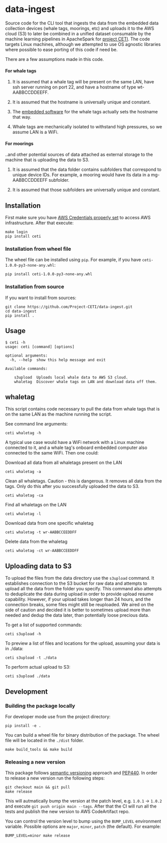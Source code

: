 # data-ingest

Source code for the CLI tool that ingests the data from the embedded data collection devices (whale tags, moorings, etc) and uploads it to the AWS cloud (S3) to later be combined in a unified dataset consumable by the machine learning pipelines in ApacheSpark for [project CETI](https://www.projectceti.org/).
The code targets Linux machines, although we attempted to use OS agnostic libraries where possible to ease porting of this code if need be.

There are a few assumptions made in this code.

#### For whale tags

1) It is assumed that a whale tag will be present on the same LAN, have ssh server running on port 22, and have a hostname of type wt-AABBCCDDEEFF.

2) It is assumed that the hostname is universally unique and constant.

3) The [embedded software](https://github.com/Project-CETI/whale-tag-embedded/tree/main/packages/ceti-tag-set-hostname) for the whale tags actually sets the hostname that way.

4) Whale tags are mechanically isolated to withstand high pressures, so we assume LAN is a WiFi.

#### For moorings

..and other potential sources of data attached as external storage to the machine that is uploading the data to S3.

1) It is assumed that the data folder contains subfolders that correspond to unique device IDs. For example, a mooring would have its data in a mg-AABBCCDDEEFF subfolder.

2) It is assumed that those subfolders are universally unique and constant.

## Installation

First make sure you have [AWS Credentials properly set](https://docs.aws.amazon.com/cli/latest/userguide/cli-configure-files.html) to access AWS infrastructure. After that execute:

```console
make login
pip install ceti
```

### Installation from wheel file

The wheel file can be installed using `pip`. For example, if you have `ceti-1.0.0-py3-none-any.whl`:

```console
pip install ceti-1.0.0-py3-none-any.whl
```

### Installation from source

If you want to install from sources:

```console
git clone https://github.com/Project-CETI/data-ingest.git
cd data-ingest
pip install .
```

## Usage

```console
$ ceti -h
usage: ceti [command] [options]

optional arguments:
  -h, --help  show this help message and exit

Available commands:

    s3upload  Uploads local whale data to AWS S3 cloud.
    whaletag  Discover whale tags on LAN and download data off them.
```

## whaletag

This script contains code necessary to pull the data from whale tags that is on the same LAN as the machine running the script.

See command line arguments:

```console
ceti whaletag -h
```

A typical use case would have a WiFi network with a Linux machine connected to it, and a whale tag's onboard embedded computer also connected to the same WiFi.
Then one could:

Download all data from all whaletags present on the LAN

```console
ceti whaletag -a
```

Clean all whaletags. Caution - this is dangerous. It removes all data from the tags. Only do this after you successfully uploaded the data to S3.

```console
ceti whaletag -ca
```

Find all whaletags on the LAN

```console
ceti whaletag -l
```

Download data from one specific whaletag

```console
ceti whaletag -t wr-AABBCCEEDDFF
```

Delete data from the whaletag

```console
ceti whaletag -ct wr-AABBCCEEDDFF
```

## Uploading data to S3

To upload the files from the data directory use the `s3upload` command. It establishes connection to the S3 bucket for raw data and attempts to upload all the data from the folder you specify.
This command also attempts to deduplicate the data during upload in order to provide upload resume capability. However, if your upload takes longer than 24 hours, and the connection breaks, some files might still be reuploaded.
We aired on the side of caution and decided it is better to sometimes upload more than needed and dedup the data later, than potentially loose precious data.

To get a list of supported commands:

```console
ceti s3upload -h
```

To preview a list of files and locations for the upload, assuming your data is in ./data:

```console
ceti s3upload -t ./data
```

To perform actual upload to S3:

```console
ceti s3upload ./data
```

## Development

### Building the package locally

For developer mode use from the project directory:

```console
pip install -e .
```

You can build a wheel file for binary distribution of the package. The wheel file will be located in the `./dist` folder.

```console
make build_tools && make build
```

### Releasing a new version

This package follows [semantic versioning](https://semver.org/) approach and [PEP440](https://www.python.org/dev/peps/pep-0440). In order to release a new version run the following steps:

```console
git checkout main && git pull
make release
```

This will autmatically bump the version at the patch level, e.g. `1.0.1` -> `1.0.2` and execute `git push origin main --tags`. After that the CI will run all the tests and publish the new version to  AWS CodeArtifact repo.

You can control the version level to bump using the `BUMP_LEVEL` environment variable.
Possible options are `major`, `minor`, `patch` (the default). For example:

```console
BUMP_LEVEL=minor make release
```
